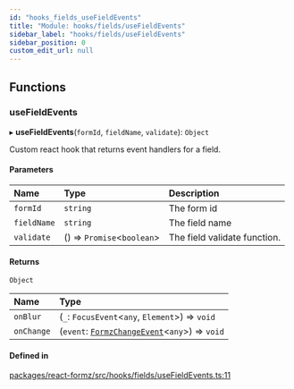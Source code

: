 ```yaml
---
id: "hooks_fields_useFieldEvents"
title: "Module: hooks/fields/useFieldEvents"
sidebar_label: "hooks/fields/useFieldEvents"
sidebar_position: 0
custom_edit_url: null
---
```


## Functions

### useFieldEvents

▸ **useFieldEvents**(`formId`, `fieldName`, `validate`): `Object`

Custom react hook that returns event handlers for a field.

#### Parameters

| Name | Type | Description |
| :------ | :------ | :------ |
| `formId` | `string` | The form id |
| `fieldName` | `string` | The field name |
| `validate` | () => `Promise`<`boolean`\> | The field validate function. |

#### Returns

`Object`

| Name | Type |
| :------ | :------ |
| `onBlur` | (`_`: `FocusEvent`<`any`, `Element`\>) => `void` |
| `onChange` | (`event`: [`FormzChangeEvent`](../interfaces/types_events.FormzChangeEvent.md)<`any`\>) => `void` |

#### Defined in

[packages/react-formz/src/hooks/fields/useFieldEvents.ts:11](https://github.com/ZerryStack/react-formz/blob/1ba1704/packages/react-formz/src/hooks/fields/useFieldEvents.ts#L11)
